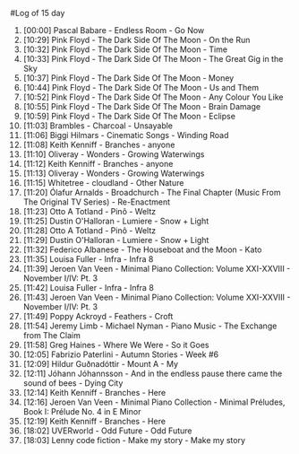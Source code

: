 #Log of 15 day

1. [00:00] Pascal Babare - Endless Room - Go Now
1. [10:29] Pink Floyd - The Dark Side Of The Moon - On the Run
1. [10:32] Pink Floyd - The Dark Side Of The Moon - Time
1. [10:33] Pink Floyd - The Dark Side Of The Moon - The Great Gig in the Sky
1. [10:37] Pink Floyd - The Dark Side Of The Moon - Money
1. [10:44] Pink Floyd - The Dark Side Of The Moon - Us and Them
1. [10:52] Pink Floyd - The Dark Side Of The Moon - Any Colour You Like
1. [10:55] Pink Floyd - The Dark Side Of The Moon - Brain Damage
1. [10:59] Pink Floyd - The Dark Side Of The Moon - Eclipse
1. [11:03] Brambles - Charcoal - Unsayable
1. [11:06] Biggi Hilmars - Cinematic Songs - Winding Road
1. [11:08] Keith Kenniff - Branches - anyone
1. [11:10] Oliveray - Wonders - Growing Waterwings
1. [11:12] Keith Kenniff - Branches - anyone
1. [11:13] Oliveray - Wonders - Growing Waterwings
1. [11:15] Whitetree - cloudland - Other Nature
1. [11:20] Ólafur Arnalds - Broadchurch - The Final Chapter (Music From The Original TV Series) - Re-Enactment
1. [11:23] Otto A Totland - Pinô - Weltz
1. [11:25] Dustin O'Halloran - Lumiere - Snow + Light
1. [11:28] Otto A Totland - Pinô - Weltz
1. [11:29] Dustin O'Halloran - Lumiere - Snow + Light
1. [11:32] Federico Albanese - The Houseboat and the Moon - Kato
1. [11:35] Louisa Fuller - Infra - Infra 8
1. [11:39] Jeroen Van Veen - Minimal Piano Collection: Volume XXI-XXVIII - November I/IV: Pt. 3
1. [11:42] Louisa Fuller - Infra - Infra 8
1. [11:43] Jeroen Van Veen - Minimal Piano Collection: Volume XXI-XXVIII - November I/IV: Pt. 3
1. [11:49] Poppy Ackroyd - Feathers - Croft
1. [11:54] Jeremy Limb - Michael Nyman - Piano Music - The Exchange from The Claim
1. [11:58] Greg Haines - Where We Were - So it Goes
1. [12:05] Fabrizio Paterlini - Autumn Stories - Week #6
1. [12:09] Hildur Guðnadóttir - Mount A - My
1. [12:11] Jóhann Jóhannsson - And in the endless pause there came the sound of bees - Dying City
1. [12:14] Keith Kenniff - Branches - Here
1. [12:16] Jeroen Van Veen - Minimal Piano Collection - Minimal Préludes, Book I: Prélude No. 4 in E Minor
1. [12:19] Keith Kenniff - Branches - Here
1. [18:02] UVERworld - Odd Future - Odd Future
1. [18:03] Lenny code fiction - Make my story - Make my story
